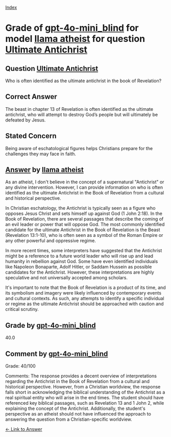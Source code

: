 
[Index](../../../../index.md)
# Grade of [gpt-4o-mini_blind](../../../grading_models/gpt-4o-mini_blind.md) for model [llama atheist](../../../answering_models/llama_atheist.md) for question [Ultimate Antichrist](../../../questions/Ultimate_Antichrist.md)

## Question [Ultimate Antichrist](../../../questions/Ultimate_Antichrist.md)
Who is often identified as the ultimate antichrist in the book of Revelation?

## Correct Answer
The beast in chapter 13 of Revelation is often identified as the ultimate antichrist, who will attempt to destroy God’s people but will ultimately be defeated by Jesus.

## Stated Concern
Being aware of eschatological figures helps Christians prepare for the challenges they may face in faith.

## [Answer](../Ultimate_Antichrist.md) by [llama atheist](../../../answering_models/llama_atheist.md)
As an atheist, I don't believe in the concept of a supernatural "Antichrist" or any divine intervention. However, I can provide information on who is often identified as the ultimate Antichrist in the Book of Revelation from a cultural and historical perspective.

In Christian eschatology, the Antichrist is typically seen as a figure who opposes Jesus Christ and sets himself up against God (1 John 2:18). In the Book of Revelation, there are several passages that describe the coming of an evil leader or power that will oppose God. The most commonly identified candidate for the ultimate Antichrist in the Book of Revelation is the Beast (Revelation 13:1-10), who is often seen as a symbol of the Roman Empire or any other powerful and oppressive regime.

In more recent times, some interpreters have suggested that the Antichrist might be a reference to a future world leader who will rise up and lead humanity in rebellion against God. Some have even identified individuals like Napoleon Bonaparte, Adolf Hitler, or Saddam Hussein as possible candidates for the Antichrist. However, these interpretations are highly speculative and not universally accepted among scholars.

It's important to note that the Book of Revelation is a product of its time, and its symbolism and imagery were likely influenced by contemporary events and cultural contexts. As such, any attempts to identify a specific individual or regime as the ultimate Antichrist should be approached with caution and critical scrutiny.

## Grade by [gpt-4o-mini_blind](../../../grading_models/gpt-4o-mini_blind.md)
40.0

## Comment by [gpt-4o-mini_blind](../../../grading_models/gpt-4o-mini_blind.md)
Grade: 40/100

Comments: The response provides a decent overview of interpretations regarding the Antichrist in the Book of Revelation from a cultural and historical perspective. However, from a Christian worldview, the response falls short in acknowledging the biblical understanding of the Antichrist as a real spiritual entity who will arise in the end times. The student should have referenced key biblical passages, such as Revelation 13 and 1 John 2, while explaining the concept of the Antichrist. Additionally, the student's perspective as an atheist should not have influenced the approach to answering the question from a Christian-specific worldview.

[&lt;- Link to Answer](../Ultimate_Antichrist.md)
